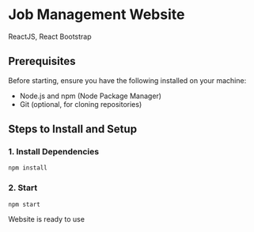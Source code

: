 # Job Management Website

ReactJS, React Bootstrap

## Prerequisites

Before starting, ensure you have the following installed on your machine:

- Node.js and npm (Node Package Manager)
- Git (optional, for cloning repositories)

## Steps to Install and Setup

### 1. Install Dependencies

```
npm install
```

### 2. Start

```
npm start
```

Website is ready to use
